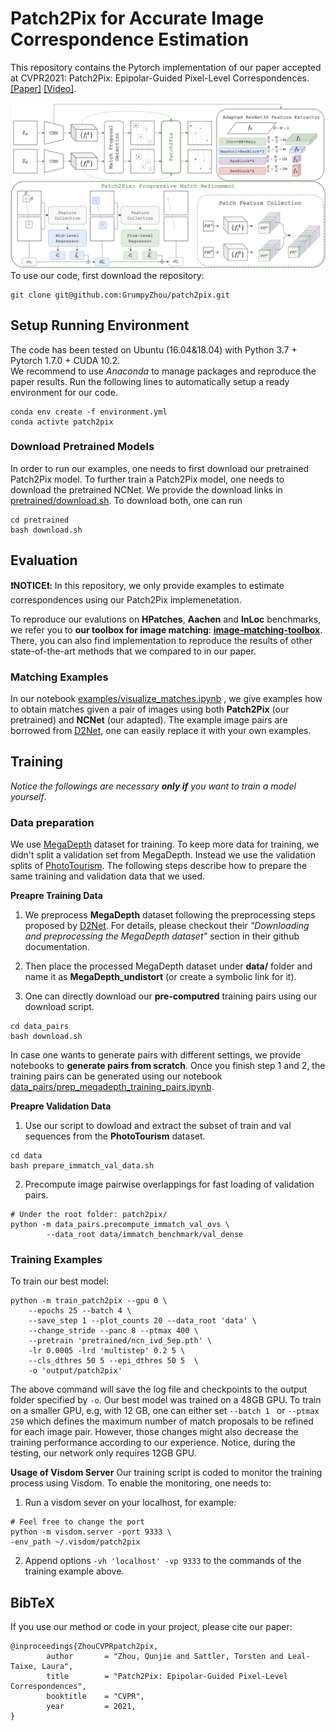 


# Patch2Pix for Accurate Image Correspondence Estimation
This repository contains the Pytorch implementation of our  paper accepted at CVPR2021: Patch2Pix: Epipolar-Guided Pixel-Level Correspondences. [[Paper]](https://arxiv.org/abs/2012.01909) [[Video]](https://www.youtube.com/watch?v=Qxkyjsgi8xY).

![Overview](patch2pix.png)
To use our code, first download the repository:
````
git clone git@github.com:GrumpyZhou/patch2pix.git
````
## Setup Running Environment
The code has been tested on  Ubuntu (16.04&18.04) with Python 3.7 + Pytorch 1.7.0  + CUDA 10.2.  
We recommend to use *Anaconda* to manage packages and reproduce the paper results. Run the following lines to automatically setup a ready environment for our code.
````
conda env create -f environment.yml
conda activte patch2pix
````

### Download Pretrained Models
In order to run our examples, one needs to first download our pretrained Patch2Pix model. To further train a Patch2Pix model, one needs to download the pretrained NCNet. We provide the download links in  [pretrained/download.sh](pretrained/download.sh).
To download both, one can run
````
cd pretrained
bash download.sh
````

## Evaluation
**❗️NOTICE❗️:** In this repository, we only provide examples  to  estimate correspondences using our Patch2Pix implemenetation. 

To reproduce our evalutions on **HPatches**, **Aachen** and **InLoc** benchmarks, we refer you to **our toolbox  for image matching**:  [**image-matching-toolbox**](https://github.com/GrumpyZhou/image-matching-toolbox). There, you can also find implementation to reproduce the results of other state-of-the-art methods that we compared to in our paper.

### Matching Examples
In our notebook [examples/visualize_matches.ipynb](examples/visualize_matches.ipynb) , we give examples how to obtain matches given a pair of images using both **Patch2Pix** (our pretrained) and **NCNet** (our adapted). The example image pairs are borrowed from [D2Net](https://github.com/mihaidusmanu/d2-net), one can easily replace it with your own examples.

## Training
*Notice the followings are necessary **only if** you want to train a model yourself*.
### Data preparation
We use [MegaDepth](https://www.cs.cornell.edu/projects/megadepth/)  dataset for training. 
To keep more data for training, we didn't split a validation set from MegaDepth. Instead we use the validation splits of [PhotoTourism](https://www.cs.ubc.ca/~kmyi/imw2020/data.html).
The following steps describe how to prepare the same training and validation data that we used.
 
**Preapre Training Data**
 1. We preprocess **MegaDepth** dataset following the preprocessing steps proposed by [D2Net](https://github.com/mihaidusmanu/d2-net). For details, please checkout their  *"Downloading and preprocessing the MegaDepth dataset"* section in their github documentation.

 2.  Then place the processed MegaDepth dataset under **data/** folder and name it as **MegaDepth_undistort** (or create a symbolic link for it). 

 3. One can directly download our **pre-computred** training pairs using our download script.
````
cd data_pairs
bash download.sh
````
In case one wants to generate pairs with different settings, we provide notebooks to **generate pairs from scratch**.  Once you finish step 1 and 2, the training pairs can be generated using our notebook [data_pairs/prep_megadepth_training_pairs.ipynb](data_pairs/prep_megadepth_training_pairs.ipynb). 

**Preapre Validation Data**
 1.  Use our script to dowload and extract the subset of train and val sequences from the **PhotoTourism**  dataset.
```
cd data
bash prepare_immatch_val_data.sh
```
 2.  Precompute image pairwise overlappings for fast loading of validation pairs.
```
# Under the root folder: patch2pix/
python -m data_pairs.precompute_immatch_val_ovs \
		--data_root data/immatch_benchmark/val_dense
```

### Training Examples

To train our best model:
````
python -m train_patch2pix --gpu 0 \
    --epochs 25 --batch 4 \
    --save_step 1 --plot_counts 20 --data_root 'data' \
    --change_stride --panc 8 --ptmax 400 \
    --pretrain 'pretrained/ncn_ivd_5ep.pth' \
    -lr 0.0005 -lrd 'multistep' 0.2 5 \
    --cls_dthres 50 5 --epi_dthres 50 5  \
    -o 'output/patch2pix' 
````

The above command will save  the log file and checkpoints to the output folder specified by `-o`. Our best model was trained on a 48GB GPU. 
To train on a smaller GPU, e.g, with 12 GB, one can either set `--batch 1 ` or  `--ptmax 250` which defines the maximum number of match proposals to be refined for each image pair.
However, those changes might also decrease the training performance according to our experience.
Notice, during the testing, our network only requires 12GB GPU.

**Usage of Visdom Server**
Our training script is coded to monitor the training process using Visdom.  To enable the monitoring, one needs to:
1) Run a visdom sever on your localhost, for example: 
```
# Feel free to change the port
python -m visdom.server -port 9333 \
-env_path ~/.visdom/patch2pix
```
2) Append options  `-vh 'localhost' -vp 9333`  to the commands of the training example above.

## BibTeX
If you use our method or code in your project, please cite our paper:
```
@inproceedings{ZhouCVPRpatch2pix,
        author       = "Zhou, Qunjie and Sattler, Torsten and Leal-Taixe, Laura",
        title        = "Patch2Pix: Epipolar-Guided Pixel-Level Correspondences",
        booktitle    = "CVPR",
        year         = 2021,
}
```



